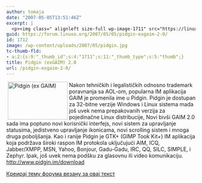 ```yaml
---
author: tomaja
date: "2007-05-05T13:51:46Z"
excerpt: |
  <p><img class=" alignleft size-full wp-image-1711" src="https://linuxo.org/wp-content/uploads/2007/05/pidgin.jpg" alt="Pidgin (ex GAIM)" title="Pidgin (ex GAIM)" hspace="4" width="159" height="100" align="left" />Nakon tehničkih i legalističkih odnosno trademark poravnanja sa AOL-om, popularna IM aplikacija GAIM je promenila ime u Pidgin. Pidgin je dostupan za 32-bitne verzije Windows i Linux sistema mada jo&scaron; uvek nema prepakovanih verzija za pojedinačne Linux distribucije, Novi biv&scaron;i GAIM 2.0 sada ima poptuno novi korisnički interfejs, novi sistem za upravljanje statusima, jedistveno upravljanje ikonicama, novi scrolling sistem i mnoga druga pobolj&scaron;anja. Kao i ranije Pidgin je GTK+ (GIMP Took Kit+) IM aplikacija koja podržava &scaron;iroki raspon IM protokola uključujući AIM, ICQ, Jabber/XMPP, MSN, Yahoo, Bonjour, Gadu-Gadu, IRC, QQ, SILC, SIMPLE, i Zephyr. Ipak, jo&scaron; uvek nema pod&scaron;ku za glasovnu ili video komunikaciju. <a href="http://www.pidgin.im/download" target="_blank">http://www.pidgin.im/download</a> </p>
guid: https://forum.linuxo.org/2007/05/05/pidgin-exgaim-2-0/
id: 1712
image: /wp-content/uploads/2007/05/pidgin.jpg
tc-thumb-fld:
- a:2:{s:9:"_thumb_id";s:4:"1711";s:11:"_thumb_type";s:5:"thumb";}
title: Pidgin (exGAIM) 2.0
url: /pidgin-exgaim-2-0/
---
```

<img class=" alignleft size-full wp-image-1711" src="https://linuxo.org/wp-content/uploads/2007/05/pidgin.jpg" alt="Pidgin (ex GAIM)" title="Pidgin (ex GAIM)" hspace="4" width="159" height="100" align="left" />Nakon tehničkih i legalističkih odnosno trademark poravnanja sa AOL-om, popularna IM aplikacija GAIM je promenila ime u Pidgin. Pidgin je dostupan za 32-bitne verzije Windows i Linux sistema mada jo&scaron; uvek nema prepakovanih verzija za pojedinačne Linux distribucije, Novi biv&scaron;i GAIM 2.0 sada ima poptuno novi korisnički interfejs, novi sistem za upravljanje statusima, jedistveno upravljanje ikonicama, novi scrolling sistem i mnoga druga pobolj&scaron;anja. Kao i ranije Pidgin je GTK+ (GIMP Took Kit+) IM aplikacija koja podržava &scaron;iroki raspon IM protokola uključujući AIM, ICQ, Jabber/XMPP, MSN, Yahoo, Bonjour, Gadu-Gadu, IRC, QQ, SILC, SIMPLE, i Zephyr. Ipak, jo&scaron; uvek nema pod&scaron;ku za glasovnu ili video komunikaciju. <a href="http://www.pidgin.im/download" target="_blank">http://www.pidgin.im/download</a> 

<!--break-->

[Креирај тему форума везану за овај текст](https://linuxo.org/nova-tema-na-forumu/?se_pid=1712)